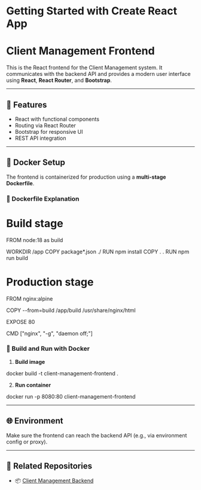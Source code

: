 # Getting Started with Create React App

# Client Management Frontend

This is the React frontend for the Client Management system. It communicates with the backend API and provides a modern user interface using **React**, **React Router**, and **Bootstrap**.

---

## 🚀 Features

- React with functional components
- Routing via React Router
- Bootstrap for responsive UI
- REST API integration


---

## 🐳 Docker Setup

The frontend is containerized for production using a **multi-stage Dockerfile**.

### 📝 Dockerfile Explanation


# Build stage
FROM node:18 as build

WORKDIR /app
COPY package*.json ./
RUN npm install
COPY . .
RUN npm run build

# Production stage
FROM nginx:alpine

COPY --from=build /app/build /usr/share/nginx/html

EXPOSE 80

CMD ["nginx", "-g", "daemon off;"]


### 🔧 Build and Run with Docker

1. **Build image**


docker build -t client-management-frontend .


2. **Run container**


docker run -p 8080:80 client-management-frontend


---

## 🌐 Environment

Make sure the frontend can reach the backend API (e.g., via environment config or proxy).

---
## 🔗 Related Repositories

- 📦 [Client Management Backend](https://github.com/salmanmohammeddev/client-management-backend)


